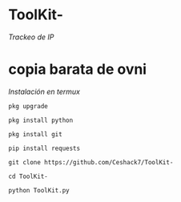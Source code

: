 # ToolKit-
*Trackeo de IP*
# copia barata de ovni 
*Instalación en termux*

~~~
pkg upgrade

pkg install python

pkg install git

pip install requests

git clone https://github.com/Ceshack7/ToolKit-

cd ToolKit-

python ToolKit.py
~~~
